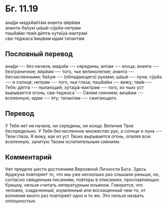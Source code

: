 # Бг. 11.19
ана̄ди-мадхйа̄нтам ананта-вӣрйам<br/>
ананта-ба̄хум̇ ш́аш́и-сӯрйа-нетрам<br/>
паш́йа̄ми тва̄м̇ дӣпта-хута̄ш́а-вактрам̇<br/>
сва-теджаса̄ виш́вам идам̇ тапантам
## Пословный перевод

ана̄ди --- без начала; мадхйа --- середины; антам --- конца; ананта ---
безграничное; вӣрйам --- того, чье великолепие; ананта ---
бесчисленными; ба̄хум --- (обладающего) руками; ш́аш́и --- луна; сӯрйа ---
и солнце; нетрам --- того, чьи глаза; паш́йа̄ми --- вижу; тва̄м --- Тебя;
дӣпта --- пылающий; хута̄ш́а-вактрам --- того, из чьих уст вырывается
огонь; сва-теджаса̄ --- Своим сиянием; виш́вам --- вселенную; идам ---
эту; тапантам --- сжигающего.

## Перевод

У Тебя нет ни начала, ни середины, ни конца. Величие Твое беспредельно.
У Тебя бесчисленное множество рук, а солнце и луна --- Твои глаза. Я
вижу, как из уст Твоих вырывается огонь, опаляя всю вселенную, залитую
Твоим ослепительным сиянием.

## Комментарий

Нет предела шести достояниям Верховной Личности Бога. Здесь Арджуна
повторяет то, что мы уже несколько раз слышали раньше, но, согласно
священным писаниям, повторы в описаниях, прославляющих Кришну, нельзя
считать литературным изъяном. Говорится, что человек, озадаченный,
изумленный или восхищенный чем-то, от волнения много раз повторяет одно
и то же. Это нельзя назвать оплошностью.
